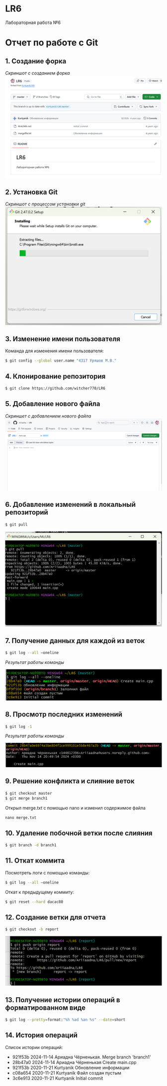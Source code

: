 # LR6
Лабораторная работа №6

# Отчет по работе с Git

## 1. Создание форка
*Скриншот с созданием форка*  
![С1](./screen/fork.png)

## 2. Установка Git
*Скриншот с процессом установки git*  
![С2](./screen/Git_install.png)

## 3. Изменение имени пользователя
Команда для изменения имени пользователя:

```bash
$ git config --global user.name "4317 Уряшов М.В."
```

## 4. Клонирование репозитория

```bash
$ git clone https://github.com/witcher770/LR6
```

## 5. Добавление нового файла
*Скриншет с добавлением нового файла*
![С3](./screen/Greate_main.png)

## 6. Добавление изменений в локальный репозиторий

```bash
$ git pull
```
![С6](./screen/Pull.png)

## 7. Получение данных для каждой из веток

```bash
$ git log --all –oneline
```

*Результат работы команды*

![С4](./screen/Log_all.png)

## 8. Просмотр последних изменений

```bash
$ git log -1
```

*Результат работы команды*

![С5](./screen/log_-1.png)

## 9. Решение конфликта и слияние веток

```bash
$ git checkout master
$ git merge branch1
```

Открыл merge.txt с помощью nano и изменил содержимое файла

```
nano merge.txt
```

## 10. Удаление побочной ветки после слияния

```bash
$ git branch -d branch1
```

## 11. Откат коммита
Посмотреть логи с помощью команды:

```bash
$ git log --all –oneline
```

Откат к предыдущему коммиту:

```bash
$ git reset --hard dacac80
```

## 12. Создание ветки для отчета

```bash
$ git checkout -b report
```

![С7](./screen/report_branch.png)

## 13. Получение истории операций в форматированном виде

```bash
$ git log --pretty=format:"%h %ad %an %s" --date=short
```

## 14. История операций
Список истории операций:
+ 921f53b 2024-11-14 Ариадна Чёрненькая. Merge branch 'branch1'
+ 28b47a0 2024-11-14 Ариадна Чёрненькая Create main.cpp
+ 921f53b 2020-11-21 Kurtyanik Обновление информации
+ c08a654 2020-11-21 Kurtyanik Файл создан пустым
+ 3c6e913 2020-11-21 Kurtyanik Initial commit
